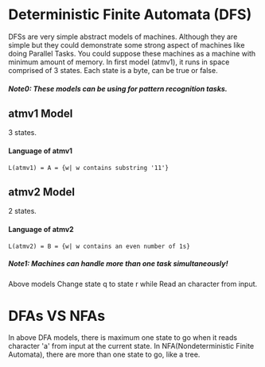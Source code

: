 # Deterministic Finite Automata (DFS)
DFSs are very simple abstract models of machines. Although they are simple but they could demonstrate some strong aspect of machines like doing Parallel Tasks.
You could suppose these machines as a machine with minimum amount of memory. In first model (atmv1), it runs in space comprised of 3 states. Each state is a byte,
can be true or false.
##### Note0: These models can be using for pattern recognition tasks.
## atmv1 Model
3 states.
#### Language of atmv1
`L(atmv1) = A = {w| w contains substring '11'}` 

## atmv2 Model
2 states.
#### Language of atmv2
`L(atmv2) = B = {w| w contains an even number of 1s}`



##### Note1: Machines can handle more than one task simultaneously!
Above models Change state q to state r while Read an character from input.


# DFAs VS NFAs
In above DFA models, there is maximum one state to go when it reads character 'a' from input at the current state.
In NFA(Nondeterministic Finite Automata), there are more than one state to go, like a tree.
